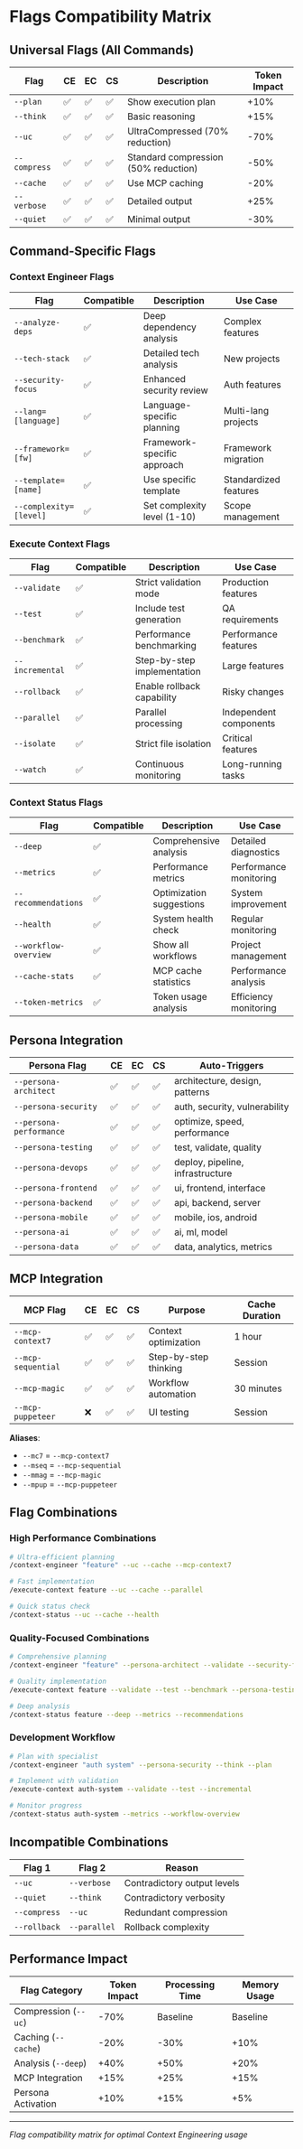 # Flags Compatibility Matrix

## Universal Flags (All Commands)

| Flag | CE | EC | CS | Description | Token Impact |
|------|----|----|----|-----------  |--------------|
| `--plan` | ✅ | ✅ | ✅ | Show execution plan | +10% |
| `--think` | ✅ | ✅ | ✅ | Basic reasoning | +15% |
| `--uc` | ✅ | ✅ | ✅ | UltraCompressed (70% reduction) | -70% |
| `--compress` | ✅ | ✅ | ✅ | Standard compression (50% reduction) | -50% |
| `--cache` | ✅ | ✅ | ✅ | Use MCP caching | -20% |
| `--verbose` | ✅ | ✅ | ✅ | Detailed output | +25% |
| `--quiet` | ✅ | ✅ | ✅ | Minimal output | -30% |

## Command-Specific Flags

### Context Engineer Flags
| Flag | Compatible | Description | Use Case |
|------|-----------|-------------|----------|
| `--analyze-deps` | ✅ | Deep dependency analysis | Complex features |
| `--tech-stack` | ✅ | Detailed tech analysis | New projects |
| `--security-focus` | ✅ | Enhanced security review | Auth features |
| `--lang=[language]` | ✅ | Language-specific planning | Multi-lang projects |
| `--framework=[fw]` | ✅ | Framework-specific approach | Framework migration |
| `--template=[name]` | ✅ | Use specific template | Standardized features |
| `--complexity=[level]` | ✅ | Set complexity level (1-10) | Scope management |

### Execute Context Flags  
| Flag | Compatible | Description | Use Case |
|------|-----------|-------------|----------|
| `--validate` | ✅ | Strict validation mode | Production features |
| `--test` | ✅ | Include test generation | QA requirements |
| `--benchmark` | ✅ | Performance benchmarking | Performance features |
| `--incremental` | ✅ | Step-by-step implementation | Large features |
| `--rollback` | ✅ | Enable rollback capability | Risky changes |
| `--parallel` | ✅ | Parallel processing | Independent components |
| `--isolate` | ✅ | Strict file isolation | Critical features |
| `--watch` | ✅ | Continuous monitoring | Long-running tasks |

### Context Status Flags
| Flag | Compatible | Description | Use Case |
|------|-----------|-------------|----------|
| `--deep` | ✅ | Comprehensive analysis | Detailed diagnostics |
| `--metrics` | ✅ | Performance metrics | Performance monitoring |
| `--recommendations` | ✅ | Optimization suggestions | System improvement |
| `--health` | ✅ | System health check | Regular monitoring |
| `--workflow-overview` | ✅ | Show all workflows | Project management |
| `--cache-stats` | ✅ | MCP cache statistics | Performance analysis |
| `--token-metrics` | ✅ | Token usage analysis | Efficiency monitoring |

## Persona Integration

| Persona Flag | CE | EC | CS | Auto-Triggers |
|--------------|----|----|----|--------------| 
| `--persona-architect` | ✅ | ✅ | ✅ | architecture, design, patterns |
| `--persona-security` | ✅ | ✅ | ✅ | auth, security, vulnerability |
| `--persona-performance` | ✅ | ✅ | ✅ | optimize, speed, performance |
| `--persona-testing` | ✅ | ✅ | ✅ | test, validate, quality |
| `--persona-devops` | ✅ | ✅ | ✅ | deploy, pipeline, infrastructure |
| `--persona-frontend` | ✅ | ✅ | ✅ | ui, frontend, interface |
| `--persona-backend` | ✅ | ✅ | ✅ | api, backend, server |
| `--persona-mobile` | ✅ | ✅ | ✅ | mobile, ios, android |
| `--persona-ai` | ✅ | ✅ | ✅ | ai, ml, model |
| `--persona-data` | ✅ | ✅ | ✅ | data, analytics, metrics |

## MCP Integration

| MCP Flag | CE | EC | CS | Purpose | Cache Duration |
|----------|----|----|----|---------| --------------|
| `--mcp-context7` | ✅ | ✅ | ✅ | Context optimization | 1 hour |
| `--mcp-sequential` | ✅ | ✅ | ✅ | Step-by-step thinking | Session |
| `--mcp-magic` | ✅ | ✅ | ✅ | Workflow automation | 30 minutes |
| `--mcp-puppeteer` | ❌ | ✅ | ✅ | UI testing | Session |

**Aliases**:
- `--mc7` = `--mcp-context7`
- `--mseq` = `--mcp-sequential`  
- `--mmag` = `--mcp-magic`
- `--mpup` = `--mcp-puppeteer`

## Flag Combinations

### High Performance Combinations
```bash
# Ultra-efficient planning
/context-engineer "feature" --uc --cache --mcp-context7

# Fast implementation  
/execute-context feature --uc --cache --parallel

# Quick status check
/context-status --uc --cache --health
```

### Quality-Focused Combinations
```bash
# Comprehensive planning
/context-engineer "feature" --persona-architect --validate --security-focus

# Quality implementation
/execute-context feature --validate --test --benchmark --persona-testing

# Deep analysis
/context-status feature --deep --metrics --recommendations
```

### Development Workflow
```bash
# Plan with specialist
/context-engineer "auth system" --persona-security --think --plan

# Implement with validation
/execute-context auth-system --validate --test --incremental

# Monitor progress
/context-status auth-system --metrics --workflow-overview
```

## Incompatible Combinations

| Flag 1 | Flag 2 | Reason |
|--------|--------|--------|
| `--uc` | `--verbose` | Contradictory output levels |
| `--quiet` | `--think` | Contradictory verbosity |
| `--compress` | `--uc` | Redundant compression |
| `--rollback` | `--parallel` | Rollback complexity |

## Performance Impact

| Flag Category | Token Impact | Processing Time | Memory Usage |
|---------------|--------------|-----------------|--------------|
| Compression (`--uc`) | -70% | Baseline | Baseline |
| Caching (`--cache`) | -20% | -30% | +10% |
| Analysis (`--deep`) | +40% | +50% | +20% |
| MCP Integration | +15% | +25% | +15% |
| Persona Activation | +10% | +15% | +5% |

---

*Flag compatibility matrix for optimal Context Engineering usage*